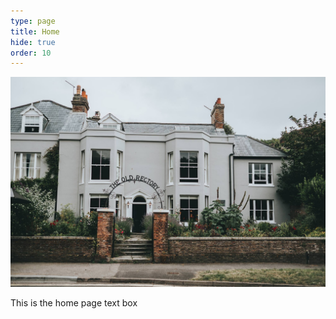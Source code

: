 ```yaml
---
type: page
title: Home
hide: true
order: 10
---
```



![](/assets/img/wedding-at-the-old-rectory-in-hastings-with-anna-and-gary-122_web.jpg)

This is the home page text box
